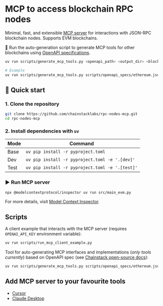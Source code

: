 # MCP to access blockchain RPC nodes

Minimal, fast, and extensible [MCP server](https://modelcontextprotocol.io/introduction) for interactions with JSON-RPC blockchain nodes. Supports EVM blockchains.

🤖 Run the auto-generation script to generate MCP tools for other blockchains using [OpenAPI specifications](https://github.com/chainstack/dev-portal/tree/main/openapi).
```bash
uv run scripts/generate_mcp_tools.py <openapi_path> <output_dir> <blockchain_name>

# Example
uv run scripts/generate_mcp_tools.py scripts/openapi_specs/ethereum.json scripts/generated evm
```

## 🚀 Quick start

### 1. Clone the repository
```bash
git clone https://github.com/chainstacklabs/rpc-nodes-mcp.git
cd rpc-nodes-mcp
```

### 2. Install dependencies with `uv`
| Mode       | Command                                           |
|------------|---------------------------------------------------|
| Base       | `uv pip install -r pyproject.toml`                |
| Dev        | `uv pip install -r pyproject.toml -e '.[dev]'`    |
| Test       | `uv pip install -r pyproject.toml -e '.[test]'`   |

### ▶️ Run MCP server
```bash
npx @modelcontextprotocol/inspector uv run src/main_evm.py
```
For more details, visit [Model Context Inspector](https://modelcontextprotocol.io/docs/tools/inspector).

## Scripts

A client example that interacts with the MCP server (requires `OPENAI_API_KEY` environment variable):
```bash
uv run scripts/run_mcp_client_example.py
```

Tool for auto-generating MCP interfaces and implementations (_only tools currently_) based on OpenAPI spec (see [Chainstack open-source docs](https://github.com/chainstack/dev-portal/tree/main/openapi)):
```bash
uv run scripts/generate_mcp_tools.py scripts/openapi_specs/ethereum.json scripts/generated evm
```

## Add MCP server to your favourite tools

- [Cursor](https://docs.cursor.com/context/model-context-protocol#model-context-protocol)
- [Claude Desktop](https://modelcontextprotocol.io/quickstart/user#windows)
